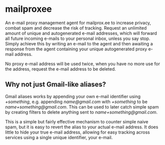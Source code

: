 # mailproxee

An e-mail proxy management agent for mailprox.ee to increase privacy, combat spam and decrease the risk of tracking. Request an unlimited amount of unique and autogenerated e-mail addresses, which will forward all future incoming e-mails to your personal inbox, unless you say stop. Simply achieve this by writing an e-mail to the agent and then awaiting a response from the agent containing your unique autogenerated proxy e-mail address.

No proxy e-mail address will be used twice, when you have no more use for the address, request the e-mail address to be deleted.

## Why not just Gmail-like aliases?

Gmail aliases works by appending your own e-mail identifier using _+something_, e.g. appending _name@gmail.com_ with _+something_ to be _name+something@gmail.com_. This can be used to later catch simple spam by creating filters to delete anything sent to _name+something@gmail.com_.

This is a simple but fairly effective mechanism to counter simple naive spam, but it is easy to revert the alias to your actual e-mail address. It does little to hide your true e-mail address, allowing for easy tracking across services using a single unique identifier, your e-mail.
